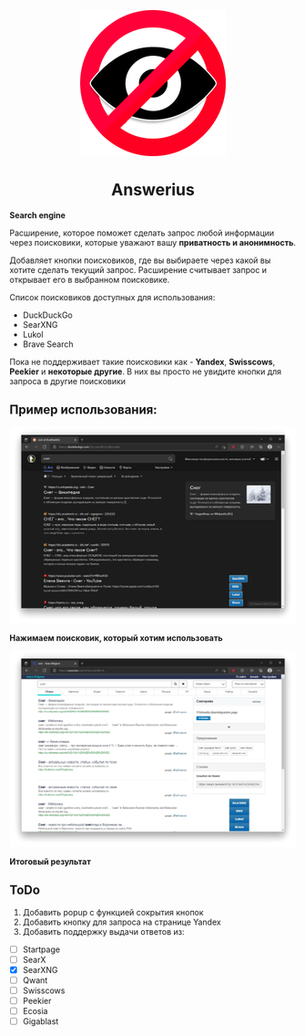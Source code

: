 <p align="center">
  <img src="images/logo.png" alt="Logo"></img>
</p>
<h1 align="center">Answerius</h1>
<p><b>Search engine</b></p>
<p>Расширение, которое поможет сделать запрос любой информации через поисковики, которые уважают вашу <b>приватность и анонимность</b>.</p>
<p>Добавляет кнопки поисковиков, где вы выбираете через какой вы хотите сделать текущий запрос. Расширение считывает запрос и открывает его в выбранном поисковике.</p>
<p>Список поисковиков доступных для использования:</p>
<ul>
<li>DuckDuckGo</li>
<!-- <li>Swisscows (Добавится в будущем)</li> -->
<li>SearXNG</li>
<li>Lukol</li>
<li>Brave Search</li>
<!-- <li>Peekier (Добавится в будущем)</li> -->
<!-- <li>Ecosia (Добавится в будущем)</li> -->
</ul>
<p>Пока не поддерживает такие поисковики как - <b>Yandex</b>, <b>Swisscows</b>, <b>Peekier</b> и <b>некоторые другие</b>. В них вы просто не увидите кнопки для запроса в другие поисковики</p>

<h2>Пример использования:</h2>

![image](images/screen1.png)

**Нажимаем поисковик, который хотим использовать** 

![image](images/screen2.png)

**Итоговый результат**

<h2>ToDo</h2>

1. Добавить popup с функцией сокрытия кнопок
2. Добавить кнопку для запроса на странице Yandex
3. Добавить поддержку выдачи ответов из:
  - [ ] Startpage 
  - [ ] SearX 
  - [x] SearXNG 
  - [ ] Qwant
  - [ ] Swisscows
  - [ ] Peekier
  - [ ] Ecosia
  - [ ] Gigablast
